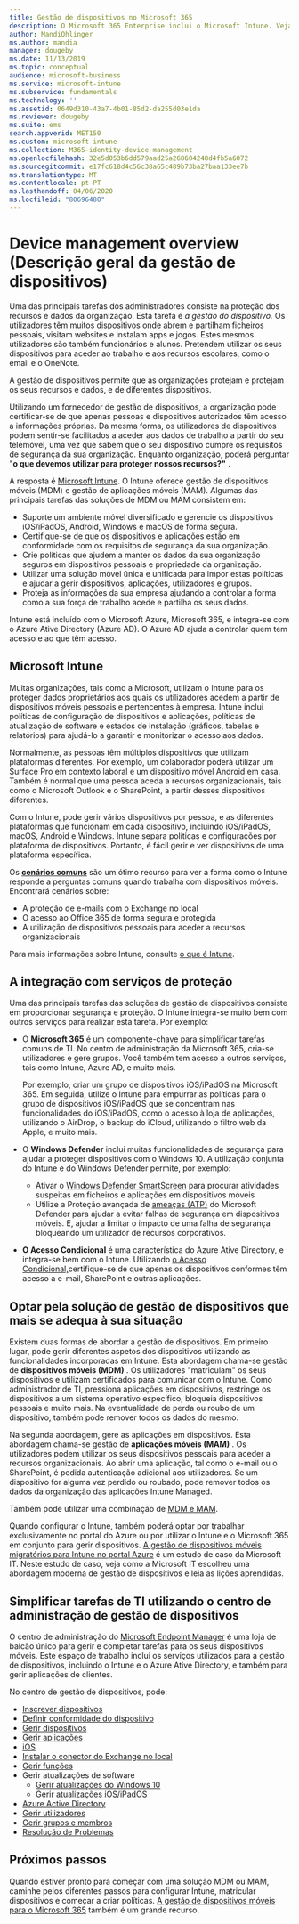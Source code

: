 ```yaml
---
title: Gestão de dispositivos no Microsoft 365
description: O Microsoft 365 Enterprise inclui o Microsoft Intune. Veja como a Intune fornece gestão de dispositivos móveis e gestão de aplicações móveis para a sua organização. Leia cenários comuns e use O Intune para implementar o Microsoft 365 no seu ambiente.
author: MandiOhlinger
ms.author: mandia
manager: dougeby
ms.date: 11/13/2019
ms.topic: conceptual
audience: microsoft-business
ms.service: microsoft-intune
ms.subservice: fundamentals
ms.technology: ''
ms.assetid: 0649d310-43a7-4b01-85d2-da255d03e1da
ms.reviewer: dougeby
ms.suite: ems
search.appverid: MET150
ms.custom: microsoft-intune
ms.collection: M365-identity-device-management
ms.openlocfilehash: 32e5d053b6dd579aad25a268604248d4fb5a6072
ms.sourcegitcommit: e17fc618d4c56c38a65c489b73ba27baa133ee7b
ms.translationtype: MT
ms.contentlocale: pt-PT
ms.lasthandoff: 04/06/2020
ms.locfileid: "80696480"
---
```

# <a name="device-management-overview"></a>Device management overview (Descrição geral da gestão de dispositivos)

Uma das principais tarefas dos administradores consiste na proteção dos recursos e dados da organização. Esta tarefa é *a gestão do dispositivo.* Os utilizadores têm muitos dispositivos onde abrem e partilham ficheiros pessoais, visitam websites e instalam apps e jogos. Estes mesmos utilizadores são também funcionários e alunos. Pretendem utilizar os seus dispositivos para aceder ao trabalho e aos recursos escolares, como o email e o OneNote.

A gestão de dispositivos permite que as organizações protejam e protejam os seus recursos e dados, e de diferentes dispositivos.

Utilizando um fornecedor de gestão de dispositivos, a organização pode certificar-se de que apenas pessoas e dispositivos autorizados têm acesso a informações próprias. Da mesma forma, os utilizadores de dispositivos podem sentir-se facilitados a aceder aos dados de trabalho a partir do seu telemóvel, uma vez que sabem que o seu dispositivo cumpre os requisitos de segurança da sua organização. Enquanto organização, poderá perguntar "**o que devemos utilizar para proteger nossos recursos?"** .

A resposta é [Microsoft Intune](what-is-intune.md). O Intune oferece gestão de dispositivos móveis (MDM) e gestão de aplicações móveis (MAM). Algumas das principais tarefas das soluções de MDM ou MAM consistem em:

- Suporte um ambiente móvel diversificado e gerencie os dispositivos iOS/iPadOS, Android, Windows e macOS de forma segura.
- Certifique-se de que os dispositivos e aplicações estão em conformidade com os requisitos de segurança da sua organização.
- Crie políticas que ajudem a manter os dados da sua organização seguros em dispositivos pessoais e propriedade da organização.
- Utilizar uma solução móvel única e unificada para impor estas políticas e ajudar a gerir dispositivos, aplicações, utilizadores e grupos.
- Proteja as informações da sua empresa ajudando a controlar a forma como a sua força de trabalho acede e partilha os seus dados.

Intune está incluído com o Microsoft Azure, Microsoft 365, e integra-se com o Azure Ative Directory (Azure AD). O Azure AD ajuda a controlar quem tem acesso e ao que têm acesso.

## <a name="microsoft-intune"></a>Microsoft Intune

Muitas organizações, tais como a Microsoft, utilizam o Intune para os proteger dados proprietários aos quais os utilizadores acedem a partir de dispositivos móveis pessoais e pertencentes à empresa. Intune inclui políticas de configuração de dispositivos e aplicações, políticas de atualização de software e estados de instalação (gráficos, tabelas e relatórios) para ajudá-lo a garantir e monitorizar o acesso aos dados.

Normalmente, as pessoas têm múltiplos dispositivos que utilizam plataformas diferentes. Por exemplo, um colaborador poderá utilizar um Surface Pro em contexto laboral e um dispositivo móvel Android em casa. Também é normal que uma pessoa aceda a recursos organizacionais, tais como o Microsoft Outlook e o SharePoint, a partir desses dispositivos diferentes.

Com o Intune, pode gerir vários dispositivos por pessoa, e as diferentes plataformas que funcionam em cada dispositivo, incluindo iOS/iPadOS, macOS, Android e Windows. Intune separa políticas e configurações por plataforma de dispositivos. Portanto, é fácil gerir e ver dispositivos de uma plataforma específica.

Os **[cenários comuns](common-scenarios.md)** são um ótimo recurso para ver a forma como o Intune responde a perguntas comuns quando trabalha com dispositivos móveis. Encontrará cenários sobre:  

- A proteção de e-mails com o Exchange no local
- O acesso ao Office 365 de forma segura e protegida
- A utilização de dispositivos pessoais para aceder a recursos organizacionais

Para mais informações sobre Intune, consulte [o que é Intune](what-is-intune.md).

## <a name="integration-with-secure-and-protect-services"></a>A integração com serviços de proteção

Uma das principais tarefas das soluções de gestão de dispositivos consiste em proporcionar segurança e proteção. O Intune integra-se muito bem com outros serviços para realizar esta tarefa. Por exemplo:

- O **Microsoft 365** é um componente-chave para simplificar tarefas comuns de TI. No centro de administração da Microsoft 365, cria-se utilizadores e gere grupos. Você também tem acesso a outros serviços, tais como Intune, Azure AD, e muito mais.

  Por exemplo, criar um grupo de dispositivos iOS/iPadOS na Microsoft 365. Em seguida, utilize o Intune para empurrar as políticas para o grupo de dispositivos iOS/iPadOS que se concentram nas funcionalidades do iOS/iPadOS, como o acesso à loja de aplicações, utilizando o AirDrop, o backup do iCloud, utilizando o filtro web da Apple, e muito mais.

- O **Windows Defender** inclui muitas funcionalidades de segurança para ajudar a proteger dispositivos com o Windows 10. A utilização conjunta do Intune e do Windows Defender permite, por exemplo:

  - Ativar o [Windows Defender SmartScreen](../protect/endpoint-protection-windows-10.md) para procurar atividades suspeitas em ficheiros e aplicações em dispositivos móveis
  - Utilize a Proteção avançada de [ameaças (ATP)](../protect/advanced-threat-protection.md) do Microsoft Defender para ajudar a evitar falhas de segurança em dispositivos móveis. E, ajudar a limitar o impacto de uma falha de segurança bloqueando um utilizador de recursos corporativos.

- **O Acesso Condicional** é uma característica do Azure Ative Directory, e integra-se bem com o Intune. Utilizando [o Acesso Condicional,](../protect/conditional-access.md)certifique-se de que apenas os dispositivos conformes têm acesso a e-mail, SharePoint e outras aplicações.

## <a name="choose-the-device-management-solution-thats-right-for-you"></a>Optar pela solução de gestão de dispositivos que mais se adequa à sua situação

Existem duas formas de abordar a gestão de dispositivos. Em primeiro lugar, pode gerir diferentes aspetos dos dispositivos utilizando as funcionalidades incorporadas em Intune. Esta abordagem chama-se gestão de **dispositivos móveis (MDM)** . Os utilizadores "matriculam" os seus dispositivos e utilizam certificados para comunicar com o Intune. Como administrador de TI, pressiona aplicações em dispositivos, restringe os dispositivos a um sistema operativo específico, bloqueia dispositivos pessoais e muito mais. Na eventualidade de perda ou roubo de um dispositivo, também pode remover todos os dados do mesmo.

Na segunda abordagem, gere as aplicações em dispositivos. Esta abordagem chama-se gestão de **aplicações móveis (MAM)** . Os utilizadores podem utilizar os seus dispositivos pessoais para aceder a recursos organizacionais. Ao abrir uma aplicação, tal como o e-mail ou o SharePoint, é pedida autenticação adicional aos utilizadores. Se um dispositivo for alguma vez perdido ou roubado, pode remover todos os dados da organização das aplicações Intune Managed.

Também pode utilizar uma combinação de [MDM e MAM](byod-technology-decisions.md).

Quando configurar o Intune, também poderá optar por trabalhar exclusivamente no portal do Azure ou por utilizar o Intune e o Microsoft 365 em conjunto para gerir dispositivos. [A gestão de dispositivos móveis migratórios para Intune no portal Azure](https://www.microsoft.com/itshowcase/Article/Content/1042/Migrating-mobile-device-management-to-Intune-in-the-Azure-portal) é um estudo de caso da Microsoft IT. Neste estudo de caso, veja como a Microsoft IT escolheu uma abordagem moderna de gestão de dispositivos e leia as lições aprendidas.

## <a name="simplify-it-tasks-using-the-device-management-admin-center"></a>Simplificar tarefas de TI utilizando o centro de administração de gestão de dispositivos

O centro de administração do [Microsoft Endpoint Manager](https://go.microsoft.com/fwlink/?linkid=2109431) é uma loja de balcão único para gerir e completar tarefas para os seus dispositivos móveis. Este espaço de trabalho inclui os serviços utilizados para a gestão de dispositivos, incluindo o Intune e o Azure Ative Directory, e também para gerir aplicações de clientes.

No centro de gestão de dispositivos, pode:

- [Inscrever dispositivos](../enrollment/device-enrollment.md)
- [Definir conformidade do dispositivo](../protect/device-compliance-get-started.md)
- [Gerir dispositivos](../remote-actions/device-management.md)
- [Gerir aplicações](../apps/app-management.md)  
- [ iOS](../apps/vpp-ebooks-ios.md)  
- [Instalar o conector do Exchange no local](../protect/exchange-connector-install.md)  
- [Gerir funções](role-based-access-control.md)  
- Gerir atualizações de software
  - [Gerir atualizações do Windows 10](../protect/windows-update-for-business-configure.md)  
  - [Gerir atualizações iOS/iPadOS](../protect/software-updates-ios.md)  
- [Azure Active Directory](https://docs.microsoft.com/azure/active-directory)  
- [Gerir utilizadores](https://docs.microsoft.com/azure/active-directory/fundamentals/add-users-azure-active-directory)
- [Gerir grupos e membros](https://docs.microsoft.com/azure/active-directory/fundamentals/active-directory-manage-groups)
- [Resolução de Problemas](help-desk-operators.md)

## <a name="next-steps"></a>Próximos passos

Quando estiver pronto para começar com uma solução MDM ou MAM, caminhe pelos diferentes passos para configurar Intune, matricular dispositivos e começar a criar políticas. [A gestão de dispositivos móveis para o Microsoft 365](https://docs.microsoft.com/microsoft-365/enterprise/mobility-infrastructure) também é um grande recurso.
